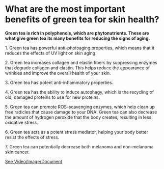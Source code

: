 # What are the most important benefits of green tea for skin health?

**Green tea is rich in polyphenols, which are phytonutrients. These are what give green tea its many benefits for reducing the signs of aging.**

1\. Green tea has powerful anti-photoaging properties, which means that it reduces the effects of UV light on skin aging.

2\. Green tea increases collagen and elastin fibers by suppressing enzymes that degrade collagen and elastin. This helps reduce the appearance of wrinkles and improve the overall health of your skin.

3\. Green tea has potent anti-inflammatory properties.

4\. Green tea has the ability to induce autophagy, which is the recycling of old, damaged proteins to use for new proteins.

5\. Green tea can promote ROS-scavenging enzymes, which help clean up free radicles that cause damage to your DNA. Green tea can also decrease the amount of hydrogen peroxide that the body creates, resulting in less oxidative stress.

6\. Green tea acts as a potent stress mediator, helping your body better resist the effects of stress.

7\. Green tea can potentially decrease both melanoma and non-melanoma skin cancer.

 [See Video/Image/Document](https://hls-player.drberg.com/asset?path=migrated-assets/drink-green-tea-for-your-skin)